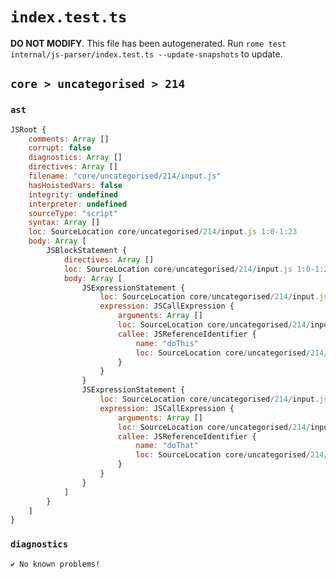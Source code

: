 # `index.test.ts`

**DO NOT MODIFY**. This file has been autogenerated. Run `rome test internal/js-parser/index.test.ts --update-snapshots` to update.

## `core > uncategorised > 214`

### `ast`

```javascript
JSRoot {
	comments: Array []
	corrupt: false
	diagnostics: Array []
	directives: Array []
	filename: "core/uncategorised/214/input.js"
	hasHoistedVars: false
	integrity: undefined
	interpreter: undefined
	sourceType: "script"
	syntax: Array []
	loc: SourceLocation core/uncategorised/214/input.js 1:0-1:23
	body: Array [
		JSBlockStatement {
			directives: Array []
			loc: SourceLocation core/uncategorised/214/input.js 1:0-1:23
			body: Array [
				JSExpressionStatement {
					loc: SourceLocation core/uncategorised/214/input.js 1:2-1:11
					expression: JSCallExpression {
						arguments: Array []
						loc: SourceLocation core/uncategorised/214/input.js 1:2-1:10
						callee: JSReferenceIdentifier {
							name: "doThis"
							loc: SourceLocation core/uncategorised/214/input.js 1:2-1:8 (doThis)
						}
					}
				}
				JSExpressionStatement {
					loc: SourceLocation core/uncategorised/214/input.js 1:12-1:21
					expression: JSCallExpression {
						arguments: Array []
						loc: SourceLocation core/uncategorised/214/input.js 1:12-1:20
						callee: JSReferenceIdentifier {
							name: "doThat"
							loc: SourceLocation core/uncategorised/214/input.js 1:12-1:18 (doThat)
						}
					}
				}
			]
		}
	]
}
```

### `diagnostics`

```
✔ No known problems!

```

